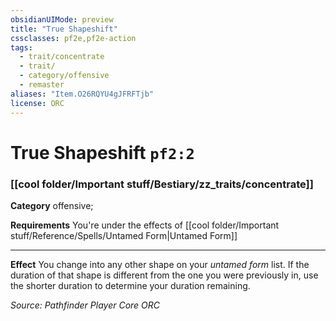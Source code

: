 ```yaml
---
obsidianUIMode: preview
title: "True Shapeshift"
cssclasses: pf2e,pf2e-action
tags:
  - trait/concentrate
  - trait/
  - category/offensive
  - remaster
aliases: "Item.O26RQYU4gJFRFTjb"
license: ORC
---
```

# True Shapeshift `pf2:2`

### [[cool folder/Important stuff/Bestiary/zz_traits/concentrate]]

**Category** offensive; 




**Requirements** You're under the effects of [[cool folder/Important stuff/Reference/Spells/Untamed Form|Untamed Form]]

* * *

**Effect** You change into any other shape on your _untamed form_ list. If the duration of that shape is different from the one you were previously in, use the shorter duration to determine your duration remaining.

*Source: Pathfinder Player Core*
*ORC*